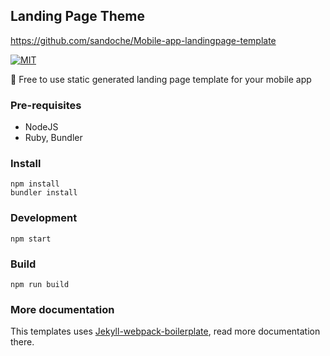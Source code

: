 ## Landing Page Theme

https://github.com/sandoche/Mobile-app-landingpage-template

  <a href="/LICENSE"><img src="https://img.shields.io/github/license/mashape/apistatus.svg" alt="MIT"></a>

📱 Free to use static generated landing page template for your mobile app

### Pre-requisites
- NodeJS
- Ruby, Bundler

### Install
```
npm install
bundler install
```

### Development
```
npm start
```

### Build
```
npm run build
```

### More documentation
This templates uses [Jekyll-webpack-boilerplate](https://github.com/sandoche/Jekyll-webpack-boilerplate), read more documentation there.
